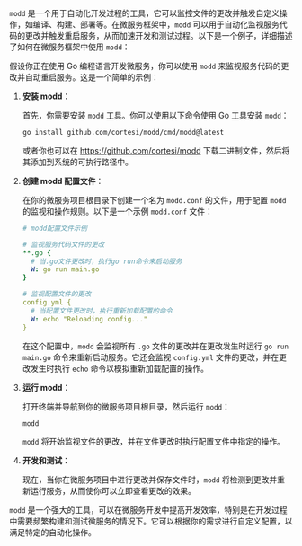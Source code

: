 `modd` 是一个用于自动化开发过程的工具，它可以监控文件的更改并触发自定义操作，如编译、构建、部署等。在微服务框架中，`modd` 可以用于自动化监视服务代码的更改并触发重启服务，从而加速开发和测试过程。以下是一个例子，详细描述了如何在微服务框架中使用 `modd`：

假设你正在使用 Go 编程语言开发微服务，你可以使用 `modd` 来监视服务代码的更改并自动重启服务。这是一个简单的示例：

1. **安装 modd**：

   首先，你需要安装 `modd` 工具。你可以使用以下命令使用 Go 工具安装 `modd`：

   ```bash
   go install github.com/cortesi/modd/cmd/modd@latest
   ```

   或者你也可以在 https://github.com/cortesi/modd 下载二进制文件，然后将其添加到系统的可执行路径中。

2. **创建 modd 配置文件**：

   在你的微服务项目根目录下创建一个名为 `modd.conf` 的文件，用于配置 `modd` 的监视和操作规则。以下是一个示例 `modd.conf` 文件：

   ```yaml
   # modd配置文件示例

   # 监视服务代码文件的更改
   **.go {
     # 当.go文件更改时，执行go run命令来启动服务
     W: go run main.go
   }

   # 监视配置文件的更改
   config.yml {
     # 当配置文件更改时，执行重新加载配置的命令
     W: echo "Reloading config..."
   }
   ```

   在这个配置中，`modd` 会监视所有 `.go` 文件的更改并在更改发生时运行 `go run main.go` 命令来重新启动服务。它还会监视 `config.yml` 文件的更改，并在更改发生时执行 `echo` 命令以模拟重新加载配置的操作。

3. **运行 modd**：

   打开终端并导航到你的微服务项目根目录，然后运行 `modd`：

   ```bash
   modd
   ```

   `modd` 将开始监视文件的更改，并在文件更改时执行配置文件中指定的操作。

4. **开发和测试**：

   现在，当你在微服务项目中进行更改并保存文件时，`modd` 将检测到更改并重新运行服务，从而使你可以立即查看更改的效果。

`modd` 是一个强大的工具，可以在微服务开发中提高开发效率，特别是在开发过程中需要频繁构建和测试微服务的情况下。它可以根据你的需求进行自定义配置，以满足特定的自动化操作。